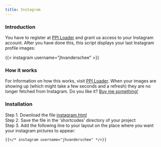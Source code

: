 ```yaml
---
title: Instagram
---
```


### Introduction

You have to register at [PPI Loader](https://profilepageimages.usecue.com) and grant us access to your Instagram account. After you have done this, this script displays your last Instagram profile images:

{{< instagram username="jhvanderschee" >}}

### How it works

For information on how this works, visit [PPI Loader](https://profilepageimages.usecue.com). When your images are showing up (which might take a few seconds and a refresh) they are no longer fetched from Instagram. Do you like it? [Buy me something!](/donate/)

### Installation

Step 1. Download the file [instagram.html](https://raw.githubusercontent.com/jhvanderschee/jekyllcodex/gh-pages/_includes/instagram.html)
<br />Step 2. Save the file in the 'shortcodes' directory of your project
<br />Step 3. Add the following line to your layout on the place where you want your instagram pictures to appear:

```
{{</* instagram username="jhvanderschee" */>}}
```